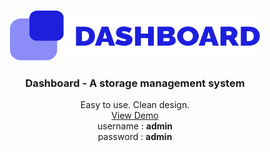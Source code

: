 <!-- PROJECT LOGO -->
<br />
<p align="center">
  <a href="https://github.com/devnart/gestion-inventaire">
    <img src="images/logo_dark.svg" alt="Logo" width="400" height="80">
  </a>

  <h3 align="center">Dashboard - A storage management system</h3>

  <p align="center">
    Easy to use. Clean design.
    <br />
    <a href="https://dashboard-on.herokuapp.com">View Demo</a>
  <br>
  username : <strong>admin</strong> <br>
  password : <strong>admin</strong>
  </p>
</p>

